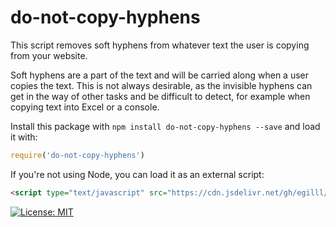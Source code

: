 # do-not-copy-hyphens

This script removes soft hyphens from whatever text the user is copying from your website.

Soft hyphens are a part of the text and will be carried along when a user copies the text. This is not always desirable, as the invisible hyphens can get in the way of other tasks and be difficult to detect, for example when copying text into Excel or a console.

Install this package with `npm install do-not-copy-hyphens --save` and load it with:
```js
require('do-not-copy-hyphens')
```

If you're not using Node, you can load it as an external script:
```html
<script type="text/javascript" src="https://cdn.jsdelivr.net/gh/egilll/do-not-copy-hyphens/dist/index.js"></script>
```

[![License: MIT](https://img.shields.io/badge/License-MIT-yellow.svg)](https://opensource.org/licenses/MIT)
